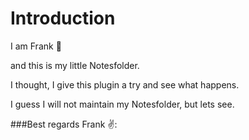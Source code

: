 # Introduction

I am Frank 🦥

and this is my little Notesfolder.

I thought, I give this plugin a try and see what happens.

I guess I will not maintain my Notesfolder, but lets see.

###Best regards Frank ✌️:


